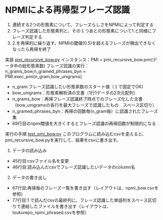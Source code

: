 # NPMIによる再帰型フレーズ認識
1. 連続する2つの形態素について、フレーズらしさをNPMIによって判定する
2. フレーズ認識した形態素列と、その１つあとの形態素について1.と同様にフレーズ判定する
3. 2.を再帰的に繰り返す。NPMIの閾値(0.5)を超えるフレーズが検出できなくなったら再帰を終了

実装
[pmi_recursive_bow.py](pmi_recursive_bow.py)
インスタンス：PMI = pmi_recursive_bow.pmi(データ中の総形態素数)
フレーズ認識の実行：n_grams_bow,n_gramed_phrases_byn = PMI.exec_pmi(n_gram,bow_unigrams)
- n_gram:フレーズ認識したい形態素数のスタート値（１で固定でOK)
- bow_unigrams：形態素解析済の文書（1行1データの2次元配列）
- n_grams_bow：再帰フレーズ認識終了時点でのフレーズ化した文書（bow_unigramsの各行を最大フレーズで認識したもの　スペース区切り）
- n_gramed_phrases_byn：再帰の回数毎(n_gram毎）に認識されたフレーズ集
- 69行目のnpmi閾値を大きくするとフレーズ認識の再帰回数が制限的になる

実行の手順
[test_pmi_bow.py](test_pmi_bow.py)
このプログラムに読み込むcsvを変えると、pmi_recursive_bow.pyを実行して、結果をcsvに書き出す。
1. データの読み込み
- 45行目:csvファイル名を変更
- 46行目:読み込んだcsvでフレーズ認識したいデータのcolumn名
2. データの書き出し
- 67行目:再帰毎のフレーズ一覧を書き出す（レイアウトは、npmi_bow.csvを参照）
- 77行目:1.で読んだcsvの最終列に、フレーズ認識した単語列をスペース区切りで連結したファイルを書き出す（レイアウトは、tsukurepo_npmi_phrased.csvを参照）

